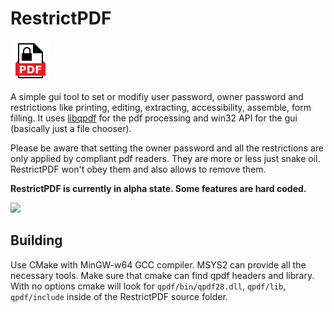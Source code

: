 RestrictPDF
===========

<img src="icon.svg" width="64" height="64">

A simple gui tool to set or modifiy user password, owner password and restrictions like printing, editing, extracting, accessibility, assemble, form filling. It uses [libqpdf](https://github.com/qpdf/qpdf) for the pdf processing and win32 API for the gui (basically just a file chooser).

Please be aware that setting the owner password and all the restrictions are only applied by compliant pdf readers. They are more or less just snake oil. RestrictPDF won't obey them and also allows to remove them.

__RestrictPDF is currently in alpha state. Some features are hard coded.__

<img src="https://user-images.githubusercontent.com/16699443/172309140-0280f738-9157-42a0-9f67-e6d50b13d62d.png" width="400">

Building
---------
Use CMake with MinGW-w64 GCC compiler. MSYS2 can provide all the necessary tools. Make sure that cmake can find qpdf headers and library. With no options cmake will look for `qpdf/bin/qpdf28.dll`, `qpdf/lib`, `qpdf/include` inside of the RestrictPDF source folder.

